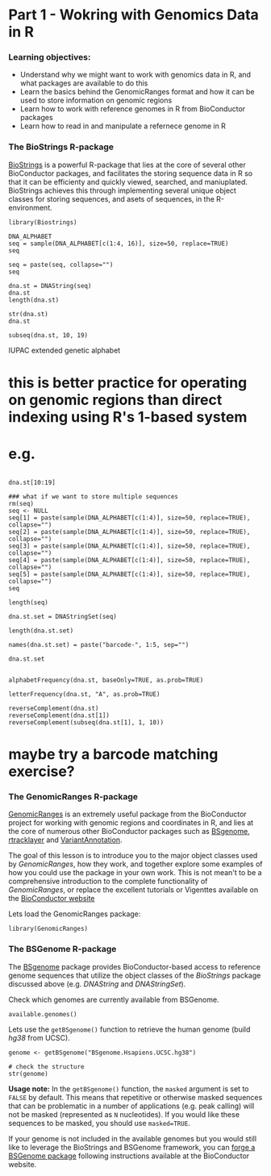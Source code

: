 # Part 1 - Wokring with Genomics Data in R

### Learning objectives: 
- Understand why we might want to work with genomics data in R, and what packages are available to do this
- Learn the basics behind the GenomicRanges format and how it can be used to store information on genomic regions
- Learn how to work with reference genomes in R from BioConductor packages 
- Learn how to read in and manipulate a refernece genome in R 


### The BioStrings R-package

[BioStrings](http://bioconductor.org/packages/release/bioc/html/Biostrings.html) is a powerful R-package that lies at the core of several other BioConductor packages, and facilitates the storing sequence data in R so that it can be efficienty and quickly viewed, searched, and maniuplated. BioStrings achieves this through implementing several unique object classes for storing sequences, and asets of sequences, in the R-environment. 



```{r}
library(Biostrings)
```

```{r}
DNA_ALPHABET
seq = sample(DNA_ALPHABET[c(1:4, 16)], size=50, replace=TRUE)
seq

seq = paste(seq, collapse="")
seq

dna.st = DNAString(seq)
dna.st
length(dna.st)

str(dna.st)
dna.st

subseq(dna.st, 10, 19)
```

IUPAC extended genetic alphabet 




# this is better practice for operating on genomic regions than direct indexing using R's 1-based system 
# e.g. 
```{r}

dna.st[10:19]
```


```{r}
### what if we want to store multiple sequences 
rm(seq)
seq <- NULL
seq[1] = paste(sample(DNA_ALPHABET[c(1:4)], size=50, replace=TRUE), collapse="")
seq[2] = paste(sample(DNA_ALPHABET[c(1:4)], size=50, replace=TRUE), collapse="")
seq[3] = paste(sample(DNA_ALPHABET[c(1:4)], size=50, replace=TRUE), collapse="")
seq[4] = paste(sample(DNA_ALPHABET[c(1:4)], size=50, replace=TRUE), collapse="")
seq[5] = paste(sample(DNA_ALPHABET[c(1:4)], size=50, replace=TRUE), collapse="")
seq

length(seq)

dna.st.set = DNAStringSet(seq)

length(dna.st.set)

names(dna.st.set) = paste("barcode-", 1:5, sep="")

dna.st.set
```

```{r}

alphabetFrequency(dna.st, baseOnly=TRUE, as.prob=TRUE)

letterFrequency(dna.st, "A", as.prob=TRUE)

reverseComplement(dna.st)
reverseComplement(dna.st[1])
reverseComplement(subseq(dna.st[1], 1, 10))
```

# maybe try a barcode matching exercise?




### The GenomicRanges R-package

[GenomicRanges](https://bioconductor.org/packages/release/bioc/html/GenomicRanges.html) is an extremely useful package from the BioConductor project for working with genomic regions and coordinates in R, and lies at the core of numerous other BioConductor packages such as [BSgenome](https://bioconductor.org/packages/release/bioc/html/BSgenome.html), [rtracklayer](https://bioconductor.org/packages/release/bioc/html/rtracklayer.html) and [VariantAnnotation](https://bioconductor.org/packages/release/bioc/html/VariantAnnotation.html). 

The goal of this lesson is to introduce you to the major object classes used by *GenomicRanges*, how they work, and together explore some examples of how you could use the package in your own work. This is not mean't to be a comprehensive introduction to the complete functionality of *GenomicRanges*, or replace the excellent tutorials or Vigenttes available on the [BioConductor website](https://bioconductor.org/packages/release/bioc/html/GenomicRanges.html)

Lets load the GenomicRanges package: 
```{r}
library(GenomicRanges)
```



### The BSGenome R-package

The [BSgenome](https://bioconductor.org/packages/release/bioc/html/BSgenome.html) package provides BioConductor-based access to reference genome sequences that utilize the object classes of the *BioStrings* package discussed above (e.g. *DNAString* and *DNAStringSet*). 

Check which genomes are currently available from BSGenome. 
```{r}
available.genomes()
```

Lets use the `getBSgenome()` function to retrieve the human genome (build *hg38* from UCSC). 
```{r}
genome <- getBSgenome("BSgenome.Hsapiens.UCSC.hg38")

# check the structure 
str(genome) 
```

**Usage note:** In the `getBSgenome()` function, the `masked` argument is set to `FALSE` by default. This means that repetitive or otherwise masked sequences that can be problematic in a number of applications (e.g. peak calling) will not be masked (represented as `N` nucleotides). If you would like these sequences to be masked, you should use `masked=TRUE`. 




If your genome is not included in the available genomes but you would still like to leverage the BioStrings and BSGenome framework, you can [forge a BSGenome package](https://bioconductor.org/packages/release/bioc/html/BSgenome.html) following instructions available at the BioConductor website. 





